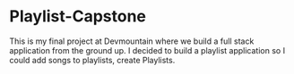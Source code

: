 # Playlist-Capstone
This is my final project at Devmountain where we build a full stack application from the ground up. I decided to build a playlist application so I could add songs to playlists, create Playlists.
